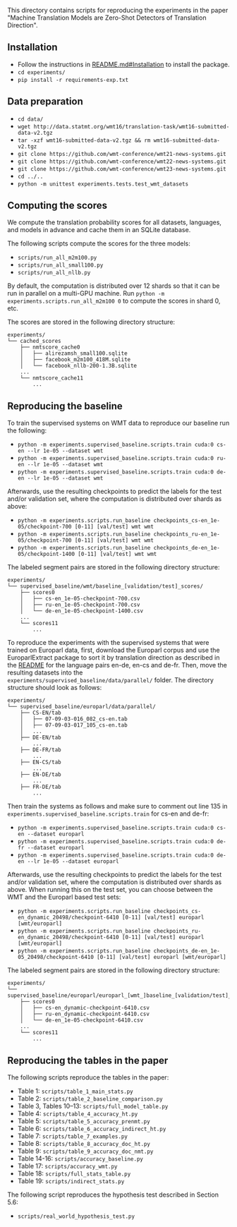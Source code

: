 
This directory contains scripts for reproducing the experiments in the paper "Machine Translation Models are Zero-Shot Detectors of Translation Direction".

## Installation
- Follow the instructions in [README.md#Installation](../README.md) to install the package.
- `cd experiments/`
- `pip install -r requirements-exp.txt`

## Data preparation
- `cd data/`
- `wget http://data.statmt.org/wmt16/translation-task/wmt16-submitted-data-v2.tgz`
- `tar -xzf wmt16-submitted-data-v2.tgz && rm wmt16-submitted-data-v2.tgz`
- `git clone https://github.com/wmt-conference/wmt21-news-systems.git`
- `git clone https://github.com/wmt-conference/wmt22-news-systems.git`
- `git clone https://github.com/wmt-conference/wmt23-news-systems.git`
- `cd ../..`
- `python -m unittest experiments.tests.test_wmt_datasets`

## Computing the scores
We compute the translation probability scores for all datasets, languages, and models in advance and cache them in an SQLite database.

The following scripts compute the scores for the three models:
- `scripts/run_all_m2m100.py`
- `scripts/run_all_small100.py`
- `scripts/run_all_nllb.py`

By default, the computation is distributed over 12 shards so that it can be run in parallel on a multi-GPU machine. Run `python -m experiments.scripts.run_all_m2m100 0` to compute the scores in shard 0, etc.

The scores are stored in the following directory structure:
```
experiments/
└── cached_scores
    ├── nmtscore_cache0
    │   ├── alirezamsh_small100.sqlite
    │   ├── facebook_m2m100_418M.sqlite
    │   └── facebook_nllb-200-1.3B.sqlite
    ...
    └── nmtscore_cache11
        ...
```

## Reproducing the baseline
To train the supervised systems on WMT data to reproduce our baseline run the following:
- `python -m experiments.supervised_baseline.scripts.train cuda:0 cs-en --lr 1e-05 --dataset wmt`
- `python -m experiments.supervised_baseline.scripts.train cuda:0 ru-en --lr 1e-05 --dataset wmt`
- `python -m experiments.supervised_baseline.scripts.train cuda:0 de-en --lr 1e-05 --dataset wmt`

Afterwards, use the resulting checkpoints to predict the labels for the test and/or validation set, where the computation is distributed over shards as above:

- `python -m experiments.scripts.run_baseline checkpoints_cs-en_1e-05/checkpoint-700 [0-11] [val/test] wmt wmt`
- `python -m experiments.scripts.run_baseline checkpoints_ru-en_1e-05/checkpoint-700 [0-11] [val/test] wmt wmt`
- `python -m experiments.scripts.run_baseline checkpoints_de-en_1e-05/checkpoint-1400 [0-11] [val/test] wmt wmt`

The labeled segment pairs are stored in the following directory structure:
```
experiments/
└── supervised_baseline/wmt/baseline_[validation/test]_scores/
    ├── scores0
    │   ├── cs-en_1e-05-checkpoint-700.csv
    │   ├── ru-en_1e-05-checkpoint-700.csv
    │   └── de-en_1e-05-checkpoint-1400.csv
    ...
    └── scores11
        ...
```

To reproduce the experiments with the supervised systems that were trained on Europarl data, first, download the Europarl corpus and use the EuroparlExtract package to sort it by translation direction as described in the [README]([url](https://github.com/mustaszewski/europarl-extract?tab=readme-ov-file#europarlextract)) for the language pairs en-de, en-cs and de-fr. Then, move the resulting datasets into the ```experiments/supervised_baseline/data/parallel/``` folder. The directory structure should look as follows:
```
experiments/
└── supervised_baseline/europarl/data/parallel/
    ├── CS-EN/tab
    │   ├── 07-09-03-016_082_cs-en.tab
    │   ├── 07-09-03-017_105_cs-en.tab
    │   ...
    ├── DE-EN/tab
        ...
    ├── DE-FR/tab
        ...
    ├── EN-CS/tab
        ...
    ├── EN-DE/tab
        ...
    ├── FR-DE/tab
        ...
```

Then train the systems as follows and make sure to comment out line 135 in `experiments.supervised_baseline.scripts.train` for cs-en and de-fr:
- `python -m experiments.supervised_baseline.scripts.train cuda:0 cs-en --dataset europarl`
- `python -m experiments.supervised_baseline.scripts.train cuda:0 de-fr --dataset europarl`
- `python -m experiments.supervised_baseline.scripts.train cuda:0 de-en --lr 1e-05 --dataset europarl`

Afterwards, use the resulting checkpoints to predict the labels for the test and/or validation set, where the computation is distributed over shards as above. When running this on the test set, you can choose between the WMT and the Europarl based test sets:
- `python -m experiments.scripts.run_baseline checkpoints_cs-en_dynamic_20498/checkpoint-6410 [0-11] [val/test] europarl [wmt/europarl]`
- `python -m experiments.scripts.run_baseline checkpoints_ru-en_dynamic_20498/checkpoint-6410 [0-11] [val/test] europarl [wmt/europarl]`
- `python -m experiments.scripts.run_baseline checkpoints_de-en_1e-05_20498/checkpoint-6410 [0-11] [val/test] europarl [wmt/europarl]`

The labeled segment pairs are stored in the following directory structure:
```
experiments/
└── supervised_baseline/europarl/europarl_[wmt_]baseline_[validation/test]_scores/
    ├── scores0
    │   ├── cs-en_dynamic-checkpoint-6410.csv
    │   ├── ru-en_dynamic-checkpoint-6410.csv
    │   └── de-en_1e-05-checkpoint-6410.csv
    ...
    └── scores11
        ...
```

## Reproducing the tables in the paper
The following scripts reproduce the tables in the paper:

- Table 1: `scripts/table_1_main_stats.py`
- Table 2: `scripts/table_2_baseline_comparison.py`
- Table 3, Tables 10–13: `scripts/full_model_table.py`
- Table 4: `scripts/table_4_accuracy_ht.py`
- Table 5: `scripts/table_5_accuracy_prenmt.py`
- Table 6: `scripts/table_6_accuracy_indirect_ht.py`
- Table 7: `scripts/table_7_examples.py`
- Table 8: `scripts/table_8_accuracy_doc_ht.py`
- Table 9: `scripts/table_9_accuracy_doc_nmt.py`
- Table 14-16: `scripts/accuracy_baseline.py`
- Table 17: `scripts/accuracy_wmt.py`
- Table 18: `scripts/full_stats_table.py`
- Table 19: `scripts/indirect_stats.py`

The following script reproduces the hypothesis test described in Section 5.6:
- `scripts/real_world_hypothesis_test.py`
